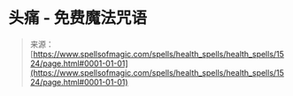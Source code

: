 <!--yml

category: 未分类

date: 2024-06-12 18:34:35

-->

# 头痛 - 免费魔法咒语

> 来源：[https://www.spellsofmagic.com/spells/health_spells/health_spells/1524/page.html#0001-01-01](https://www.spellsofmagic.com/spells/health_spells/health_spells/1524/page.html#0001-01-01)
